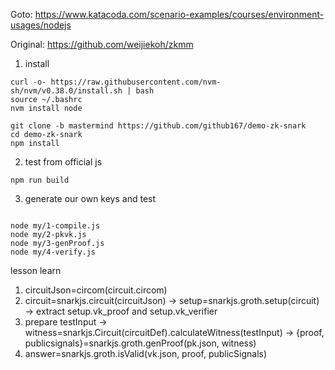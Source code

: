 
Goto: https://www.katacoda.com/scenario-examples/courses/environment-usages/nodejs

Original: https://github.com/weijiekoh/zkmm

1. install
```
curl -o- https://raw.githubusercontent.com/nvm-sh/nvm/v0.38.0/install.sh | bash
source ~/.bashrc
nvm install node

git clone -b mastermind https://github.com/github167/demo-zk-snark
cd demo-zk-snark
npm install

```

2. test from official js
```
npm run build

```

3. generate our own keys and test
```

node my/1-compile.js
node my/2-pkvk.js
node my/3-genProof.js
node my/4-verify.js

```
lesson learn

1. circuitJson=circom(circuit.circom)
2. circuit=snarkjs.circuit(circuitJson) -> setup=snarkjs.groth.setup(circuit) -> extract setup.vk_proof and setup.vk_verifier
3. prepare testInput -> witness=snarkjs.Circuit(circuitDef).calculateWitness(testInput) -> {proof, publicsignals}=snarkjs.groth.genProof(pk.json, witness)
4. answer=snarkjs.groth.isValid(vk.json, proof, publicSignals)
